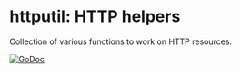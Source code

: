 # httputil: HTTP helpers

Collection of various functions to work on HTTP resources.

[![GoDoc](https://godoc.org/facette.io/httputil?status.svg)](https://godoc.org/facette.io/httputil)
